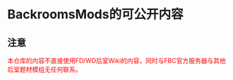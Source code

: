 # BackroomsMods的可公开内容

## 注意

<font color="red"> 本仓库的内容不直接使用FD/WD后室Wiki的内容，同时与FBC官方服务器与其他后室题材模组无任何联系。 </font>
